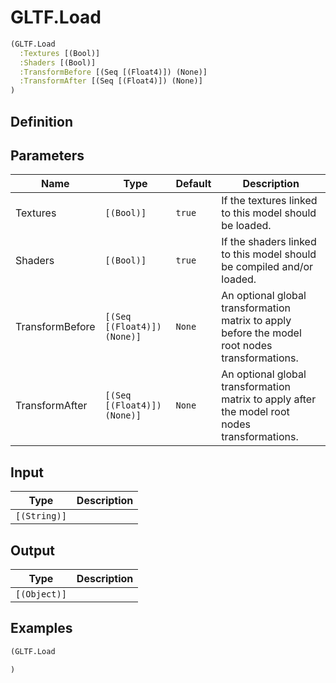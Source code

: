 # GLTF.Load

```clojure
(GLTF.Load
  :Textures [(Bool)]
  :Shaders [(Bool)]
  :TransformBefore [(Seq [(Float4)]) (None)]
  :TransformAfter [(Seq [(Float4)]) (None)]
)
```

## Definition


## Parameters
| Name | Type | Default | Description |
|------|------|---------|-------------|
| Textures | `[(Bool)]` | `true` | If the textures linked to this model should be loaded. |
| Shaders | `[(Bool)]` | `true` | If the shaders linked to this model should be compiled and/or loaded. |
| TransformBefore | `[(Seq [(Float4)]) (None)]` | `None` | An optional global transformation matrix to apply before the model root nodes transformations. |
| TransformAfter | `[(Seq [(Float4)]) (None)]` | `None` | An optional global transformation matrix to apply after the model root nodes transformations. |


## Input
| Type | Description |
|------|-------------|
| `[(String)]` |  |


## Output
| Type | Description |
|------|-------------|
| `[(Object)]` |  |


## Examples

```clojure
(GLTF.Load

)
```

